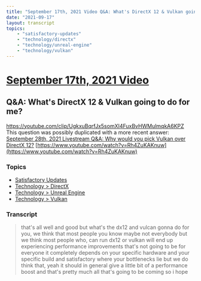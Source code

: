 ```yaml
---
title: "September 17th, 2021 Video Q&A: What's DirectX 12 & Vulkan going to do for me?"
date: "2021-09-17"
layout: transcript
topics:
    - "satisfactory-updates"
    - "technology/directx"
    - "technology/unreal-engine"
    - "technology/vulkan"
---
```

# [September 17th, 2021 Video](../2021-09-17.md)
## Q&A: What's DirectX 12 & Vulkan going to do for me?
https://youtube.com/clip/UgkxuBqrfJx5somXI4FuxBvHWMulmqkA6KPZ
This question was possibly duplicated with a more recent answer: [September 28th, 2021 Livestream Q&A: Why would you pick Vulkan over DirectX 12?](./yt-Rh4ZuKAKnuw.md) [https://www.youtube.com/watch?v=Rh4ZuKAKnuw](https://www.youtube.com/watch?v=Rh4ZuKAKnuw)


### Topics
* [Satisfactory Updates](../topics/satisfactory-updates.md)
* [Technology > DirectX](../topics/technology/directx.md)
* [Technology > Unreal Engine](../topics/technology/unreal-engine.md)
* [Technology > Vulkan](../topics/technology/vulkan.md)

### Transcript

> that's all well and good but what's the dx12 and vulcan gonna do for you, we think that most people you know maybe not everybody but we think most people who, can run dx12 or vulkan will end up experiencing performance improvements that's not going to be for everyone it completely depends on your specific hardware and your specific build and satisfactory where your bottlenecks lie but we do think that, yeah it should in general give a little bit of a performance boost and that's pretty much all that's going to be coming so i hope
